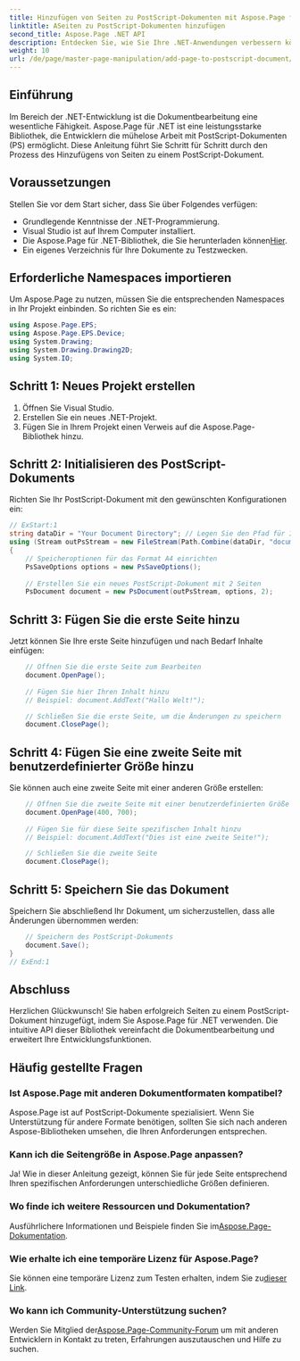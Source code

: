 ```yaml
---
title: Hinzufügen von Seiten zu PostScript-Dokumenten mit Aspose.Page für .NET
linktitle: ASeiten zu PostScript-Dokumenten hinzufügen
second_title: Aspose.Page .NET API
description: Entdecken Sie, wie Sie Ihre .NET-Anwendungen verbessern können, indem Sie PostScript-Dokumente mit Aspose.Page bearbeiten. Diese Schritt-für-Schritt-Anleitung enthält klare Anweisungen zum Initialisieren eines Dokuments.
weight: 10
url: /de/page/master-page-manipulation/add-page-to-postscript-document/
---
```

## Einführung

Im Bereich der .NET-Entwicklung ist die Dokumentbearbeitung eine wesentliche Fähigkeit. Aspose.Page für .NET ist eine leistungsstarke Bibliothek, die Entwicklern die mühelose Arbeit mit PostScript-Dokumenten (PS) ermöglicht. Diese Anleitung führt Sie Schritt für Schritt durch den Prozess des Hinzufügens von Seiten zu einem PostScript-Dokument.

## Voraussetzungen

Stellen Sie vor dem Start sicher, dass Sie über Folgendes verfügen:

- Grundlegende Kenntnisse der .NET-Programmierung.
- Visual Studio ist auf Ihrem Computer installiert.
-  Die Aspose.Page für .NET-Bibliothek, die Sie herunterladen können[Hier](https://releases.aspose.com/page/net/).
- Ein eigenes Verzeichnis für Ihre Dokumente zu Testzwecken.

## Erforderliche Namespaces importieren

Um Aspose.Page zu nutzen, müssen Sie die entsprechenden Namespaces in Ihr Projekt einbinden. So richten Sie es ein:

```csharp
using Aspose.Page.EPS;
using Aspose.Page.EPS.Device;
using System.Drawing;
using System.Drawing.Drawing2D;
using System.IO;
```

## Schritt 1: Neues Projekt erstellen

1. Öffnen Sie Visual Studio.
2. Erstellen Sie ein neues .NET-Projekt.
3. Fügen Sie in Ihrem Projekt einen Verweis auf die Aspose.Page-Bibliothek hinzu.

## Schritt 2: Initialisieren des PostScript-Dokuments

Richten Sie Ihr PostScript-Dokument mit den gewünschten Konfigurationen ein:

```csharp
// ExStart:1
string dataDir = "Your Document Directory"; // Legen Sie den Pfad für Ihr Dokumentverzeichnis fest
using (Stream outPsStream = new FileStream(Path.Combine(dataDir, "document1.ps"), FileMode.Create))
{
    // Speicheroptionen für das Format A4 einrichten
    PsSaveOptions options = new PsSaveOptions();
    
    // Erstellen Sie ein neues PostScript-Dokument mit 2 Seiten
    PsDocument document = new PsDocument(outPsStream, options, 2);
```

## Schritt 3: Fügen Sie die erste Seite hinzu

Jetzt können Sie Ihre erste Seite hinzufügen und nach Bedarf Inhalte einfügen:

```csharp
    // Öffnen Sie die erste Seite zum Bearbeiten
    document.OpenPage();
    
    // Fügen Sie hier Ihren Inhalt hinzu
    // Beispiel: document.AddText("Hallo Welt!");

    // Schließen Sie die erste Seite, um die Änderungen zu speichern
    document.ClosePage();
```

## Schritt 4: Fügen Sie eine zweite Seite mit benutzerdefinierter Größe hinzu

Sie können auch eine zweite Seite mit einer anderen Größe erstellen:

```csharp
    // Öffnen Sie die zweite Seite mit einer benutzerdefinierten Größe (z. B. 400 x 700).
    document.OpenPage(400, 700);
    
    // Fügen Sie für diese Seite spezifischen Inhalt hinzu
    // Beispiel: document.AddText("Dies ist eine zweite Seite!");

    // Schließen Sie die zweite Seite
    document.ClosePage();
```

## Schritt 5: Speichern Sie das Dokument

Speichern Sie abschließend Ihr Dokument, um sicherzustellen, dass alle Änderungen übernommen werden:

```csharp
    // Speichern des PostScript-Dokuments
    document.Save();
}
// ExEnd:1
```

## Abschluss

Herzlichen Glückwunsch! Sie haben erfolgreich Seiten zu einem PostScript-Dokument hinzugefügt, indem Sie Aspose.Page für .NET verwenden. Die intuitive API dieser Bibliothek vereinfacht die Dokumentbearbeitung und erweitert Ihre Entwicklungsfunktionen.

## Häufig gestellte Fragen

### Ist Aspose.Page mit anderen Dokumentformaten kompatibel?  
Aspose.Page ist auf PostScript-Dokumente spezialisiert. Wenn Sie Unterstützung für andere Formate benötigen, sollten Sie sich nach anderen Aspose-Bibliotheken umsehen, die Ihren Anforderungen entsprechen.

### Kann ich die Seitengröße in Aspose.Page anpassen?  
Ja! Wie in dieser Anleitung gezeigt, können Sie für jede Seite entsprechend Ihren spezifischen Anforderungen unterschiedliche Größen definieren.

### Wo finde ich weitere Ressourcen und Dokumentation?  
 Ausführlichere Informationen und Beispiele finden Sie im[Aspose.Page-Dokumentation](https://reference.aspose.com/page/net/).

### Wie erhalte ich eine temporäre Lizenz für Aspose.Page?  
 Sie können eine temporäre Lizenz zum Testen erhalten, indem Sie zu[dieser Link](https://purchase.conholdate.com/temporary-license/).

### Wo kann ich Community-Unterstützung suchen?  
 Werden Sie Mitglied der[Aspose.Page-Community-Forum](https://forum.aspose.com/c/page/39) um mit anderen Entwicklern in Kontakt zu treten, Erfahrungen auszutauschen und Hilfe zu suchen.